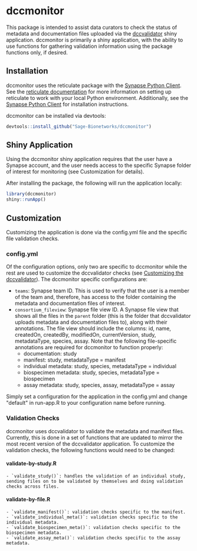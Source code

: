 # dccmonitor

This package is intended to assist data curators to check the status of metadata and documentation files uploaded via the [dccvalidator](https://sage-bionetworks.github.io/dccvalidator/) shiny application. dccmonitor is primarily a shiny application, with the ability to use functions for gathering validation information using the package functions only, if desired.

## Installation

dccmonitor uses the reticulate package with the [Synapse Python Client](https://github.com/Sage-Bionetworks/synapsePythonClient). See the [reticulate documentation](https://rstudio.github.io/reticulate/#python-version) for more information on setting up reticulate to work with your local Python environment. Additionally, see the [Synapse Python Client](https://github.com/Sage-Bionetworks/synapsePythonClient) for installation instructions.

dccmonitor can be installed via devtools:
``` R
devtools::install_github("Sage-Bionetworks/dccmonitor")
```

## Shiny Application

Using the dccmonitor shiny application requires that the user have a Synapse account, and the user needs access to the specific Synapse folder of interest for monitoring (see Customization for details).

After installing the package, the following will run the application locally:
``` R
library(dccmonitor)
shiny::runApp()
```

## Customization

Customizing the application is done via the config.yml file and the specific file validation checks.

### config.yml

Of the configuration options, only two are specific to dccmonitor while the rest are used to customize the dccvalidator checks (see [Customizing the dccvalidator](https://sage-bionetworks.github.io/dccvalidator/articles/customizing-dccvalidator.html)). The dccmonitor specific configurations are:

- `teams`: Synapse team ID. This is used to verify that the user is a member of the team and, therefore, has access to the folder containing the metadata and documentation files of interest.
- `consortium_fileview`: Synapse file view ID. A Synapse file view that shows all the files in the `parent` folder (this is the folder that dccvalidator uploads metadata and documentation files to), along with their annotations. The file view should include the columns: id, name, createdOn, createdBy, modifiedOn, currentVersion, study, metadataType, species, assay. Note that the following file-specific annotations are required for dccmonitor to function properly:
    - documentation: study
    - manifest: study, metadataType = manifest
    - individual metadata: study, species, metadataType = individual
    - biospecimen metadata: study, species, metadataType = biospecimen
    - assay metadata: study, species, assay, metadataType = assay

Simply set a configuration for the application in the config.yml and change "default" in run-app.R to your configuration name before running.

### Validation Checks

dccmonitor uses dccvalidator to validate the metadata and manifest files. Currently, this is done in a set of functions that are updated to mirror the most recent version of the dccvalidator application. To customize the validation checks, the following functions would need to be changed:

#### validate-by-study.R

	- `validate_study()`: handles the validation of an individual study, sending files on to be validated by themselves and doing validation checks across files.

#### validate-by-file.R

	- `validate_manifest()`: validation checks specific to the manifest.
	- `validate_individual_meta()`: validation checks specific to the individual metadata.
	- `validate_biospecimen_meta()`: validation checks specific to the biospecimen metadata.
	- `validate_assay_meta()`: validation checks specific to the assay metadata.

